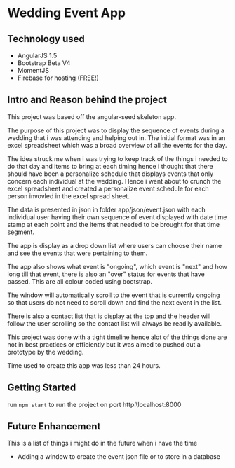 # Wedding Event App

## Technology used
- AngularJS 1.5
- Bootstrap Beta V4
- MomentJS
- Firebase for hosting (FREE!)

## Intro and Reason behind the project

This project was based off the angular-seed skeleton app.

The purpose of this project was to display the sequence of events during a wedding that i was attending and helping out in. The initial format was in an excel spreadsheet which was a broad overview of all the events for the day. 

The idea struck me when i was trying to keep track of the things i needed to do that day and items to bring at each timing hence i thought that there should have been a personalize schedule that displays events that only concern each individual at the wedding. Hence i went about to crunch the excel spreadsheet and created a personalize event schedule for each person invovled in the excel spread sheet.

The data is presented in json in folder app/json/event.json with each individual user having their own sequence of event displayed with date time stamp at each point and the items that needed to be brought for that time segment.

The app is display as a drop down list where users can choose their name and see the events that were pertaining to them. 

The app also shows what event is "ongoing", which event is "next" and how long till that event, there is also an "over" status for events that have passed. This are all colour coded using bootstrap.

The window will automatically scroll to the event that is currently ongoing so that users do not need to scroll down and find the next event in the list.

There is also a contact list that is display at the top and the header will follow the user scrolling so the contact list will always be readily available.

This project was done with a tight timeline hence alot of the things done are not in best practices or efficiently but it was aimed to pushed out a prototype by the wedding. 

Time used to create this app was less than 24 hours.

## Getting Started

run ```npm start``` to run the project on port http:\\localhost:8000


## Future Enhancement

This is a list of things i might do in the future when i have the time

- Adding a window to create the event json file or to store in a database